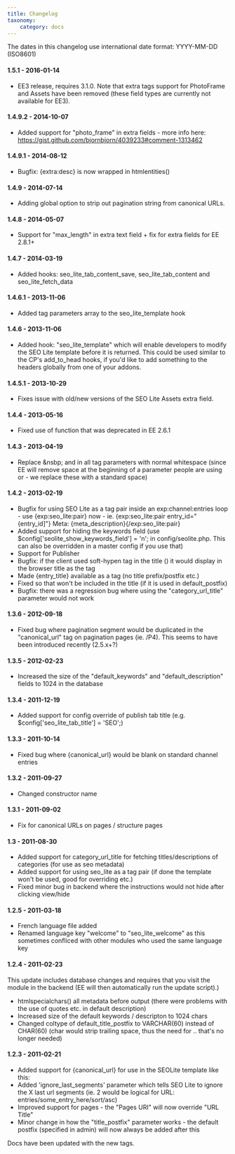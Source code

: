 ```yaml
---
title: Changelog
taxonomy:
    category: docs
---
```


The dates in this changelog use international date format: YYYY-MM-DD (ISO8601)

#### 1.5.1 - 2016-01-14

* EE3 release, requires 3.1.0. Note that extra tags support for PhotoFrame and Assets have been removed (these field types are currently not available for EE3).

#### 1.4.9.2 - 2014-10-07

* Added support for "photo_frame" in extra fields - more info here: https://gist.github.com/bjornbjorn/4039233#comment-1313462

#### 1.4.9.1 - 2014-08-12

* Bugfix: {extra:desc} is now wrapped in htmlentities()

#### 1.4.9 - 2014-07-14

* Adding global option to strip out pagination string from canonical URLs.

#### 1.4.8 - 2014-05-07

* Support for "max_length" in extra text field + fix for extra fields for EE 2.8.1+

#### 1.4.7 - 2014-03-19

* Added hooks: seo_lite_tab_content_save, seo_lite_tab_content and seo_lite_fetch_data


#### 1.4.6.1 - 2013-11-06

* Added tag parameters array to the seo_lite_template hook

     		
#### 1.4.6 - 2013-11-06

* Added hook: "seo_lite_template" which will enable developers to modify the SEO Lite template before it is returned.
  This could be used similar to the CP's add_to_head hooks, if you'd like to add something to the headers globally from
  one of your addons.
  
#### 1.4.5.1 - 2013-10-29

* Fixes issue with old/new versions of the SEO Lite Assets extra field.


#### 1.4.4 - 2013-05-16

* Fixed use of function that was deprecated in EE 2.6.1

#### 1.4.3 - 2013-04-19

* Replace &nsbp; and   in all tag parameters with normal whitespace (since EE will remove space at the beginning of a parameter people are using   or   - we replace these with a standard space)

#### 1.4.2 - 2013-02-19

* Bugfix for using SEO Lite as a tag pair inside an exp:channel:entries loop - use {exp:seo_lite:pair} now - ie. {exp:seo_lite:pair entry_id="{entry_id]"} Meta: {meta_description}{/exp:seo_lite:pair}
* Added support for hiding the keywords field (use $config['seolite_show_keywords_field'] = 'n'; in config/seolite.php. This can also be overridden in a master config if you use that)
* Support for Publisher
* Bugfix: if the client used soft-hypen tag in the title (­) it would display in the browser title as the tag
* Made {entry_title} available as a tag (no title prefix/postfix etc.)
* Fixed so that   won't be included in the title (if it is used in default_postfix)
* Bugfix: there was a regression bug where using the "category_url_title" parameter would not work

#### 1.3.6 - 2012-09-18

* Fixed bug where pagination segment would be duplicated in the "canonical_url" tag on pagination pages (ie. /P4). This seems to have been introduced recently (2.5.x+?)

#### 1.3.5 - 2012-02-23

* Increased the size of the "default_keywords" and "default_description" fields to 1024 in the database

#### 1.3.4 - 2011-12-19

* Added support for config override of publish tab title (e.g. $config['seo_lite_tab_title'] = 'SEO';)

#### 1.3.3 - 2011-10-14

* Fixed bug where {canonical_url} would be blank on standard channel entries

#### 1.3.2 - 2011-09-27

* Changed constructor name

#### 1.3.1 - 2011-09-02

* Fix for canonical URLs on pages / structure pages


#### 1.3 - 2011-08-30

* Added support for category_url_title for fetching titles/descriptions of categories (for use as seo metadata)
* Added support for using seo_lite as a tag pair (if done the template won't be used, good for overriding etc.)
* Fixed minor bug in backend where the instructions would not hide after clicking view/hide

#### 1.2.5 - 2011-03-18

* French language file added
* Renamed language key "welcome" to "seo_lite_welcome" as this sometimes confliced with other modules who used the same language key

#### 1.2.4 - 2011-02-23

This update includes database changes and requires that you visit the module in the backend (EE will then automatically run the update script).)

* htmlspecialchars() all metadata before output (there were problems with the use of quotes etc. in default description)
* Increased size of the default keywords / descripton to 1024 chars
* Changed coltype of default_title_postfix to VARCHAR(60) instead of CHAR(60) (char would strip trailing space, thus the need for   .. that's no longer needed)


#### 1.2.3 - 2011-02-21

* Added support for {canonical_url} for use in the SEOLite template like this:	
* Added 'ignore_last_segments' parameter which tells SEO Lite to ignore the X last url segments (ie. 2 would be logical for URL: entries/some_entry_here/sort/asc)
* Improved support for pages - the "Pages URI" will now override "URL Title"
* Minor change in how the "title_postfix" parameter works - the default postfix (specified in admin) will now always be added after this

Docs have been updated with the new tags.